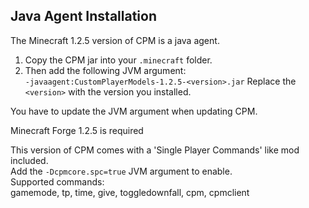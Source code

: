 ## Java Agent Installation
The Minecraft 1.2.5 version of CPM is a java agent.  
1. Copy the CPM jar into your `.minecraft` folder.  
2. Then add the following JVM argument:  
`-javaagent:CustomPlayerModels-1.2.5-<version>.jar`
Replace the `<version>` with the version you installed.  

You have to update the JVM argument when updating CPM.

Minecraft Forge 1.2.5 is required

This version of CPM comes with a 'Single Player Commands' like mod included.  
Add the `-Dcpmcore.spc=true` JVM argument to enable.  
Supported commands:  
gamemode, tp, time, give, toggledownfall, cpm, cpmclient